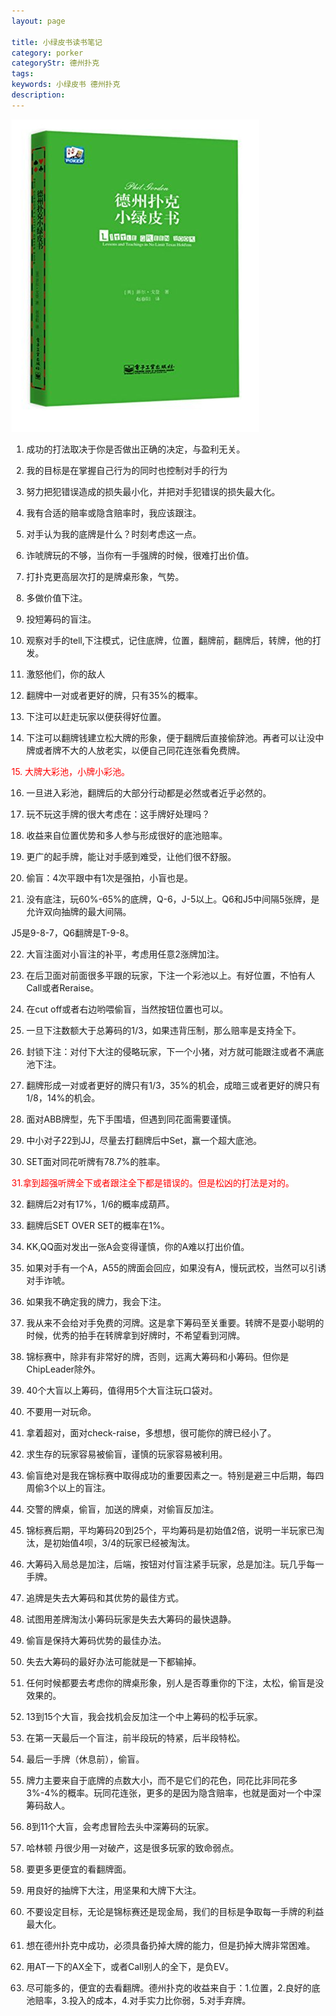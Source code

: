 ```yaml
---
layout: page

title: 小绿皮书读书笔记
category: porker
categoryStr: 德州扑克
tags: 
keywords: 小绿皮书 德州扑克
description: 
---
```



<img src="/img/life/Little-Green-Book-Note.jpg"/>


1. 成功的打法取决于你是否做出正确的决定，与盈利无关。

2. 我的目标是在掌握自己行为的同时也控制对手的行为

3. 努力把犯错误造成的损失最小化，并把对手犯错误的损失最大化。

4. 我有合适的赔率或隐含赔率时，我应该跟注。

5. 对手认为我的底牌是什么？时刻考虑这一点。

6. 诈唬牌玩的不够，当你有一手强牌的时候，很难打出价值。

7. 打扑克更高层次打的是牌桌形象，气势。

8. 多做价值下注。

9. 投短筹码的盲注。

10. 观察对手的tell,下注模式，记住底牌，位置，翻牌前，翻牌后，转牌，他的打发。

11. 激怒他们，你的敌人

12. 翻牌中一对或者更好的牌，只有35%的概率。

13. 下注可以赶走玩家以便获得好位置。

14. 下注可以翻牌钱建立松大牌的形象，便于翻牌后直接偷辞池。再者可以让没中牌或者牌不大的人放老实，以便自己同花连张看免费牌。

<font color='red'>15. 大牌大彩池，小牌小彩池。</font>

16. 一旦进入彩池，翻牌后的大部分行动都是必然或者近乎必然的。

17. 玩不玩这手牌的很大考虑在：这手牌好处理吗？

18. 收益来自位置优势和多人参与形成很好的底池赔率。

19. 更广的起手牌，能让对手感到难受，让他们很不舒服。

20. 偷盲：4次平跟中有1次是强拍，小盲也是。

21. 没有底注，玩60%-65%的底牌，Q-6，J-5以上。Q6和J5中间隔5张牌，是允许双向抽牌的最大间隔。

J5是9-8-7，Q6翻牌是T-9-8。

22. 大盲注面对小盲注的补平，考虑用任意2涨牌加注。

23. 在后卫面对前面很多平跟的玩家，下注一个彩池以上。有好位置，不怕有人Call或者Reraise。

24. 在cut off或者右边哟喂偷盲，当然按钮位置也可以。

25. 一旦下注数额大于总筹码的1/3，如果违背压制，那么赔率是支持全下。

26. 封锁下注：对付下大注的侵略玩家，下一个小猪，对方就可能跟注或者不满底池下注。

27. 翻牌形成一对或者更好的牌只有1/3，35%的机会，成暗三或者更好的牌只有1/8，14%的机会。

28. 面对ABB牌型，先下手围墙，但遇到同花面需要谨慎。

29. 中小对子22到JJ，尽量去打翻牌后中Set，赢一个超大底池。

30. SET面对同花听牌有78.7%的胜率。

<font color='red'>31.拿到超强听牌全下或者跟注全下都是错误的。但是松凶的打法是对的。</font>

32. 翻牌后2对有17%，1/6的概率成葫芦。

33. 翻牌后SET OVER SET的概率在1%。

34. KK,QQ面对发出一张A会变得谨慎，你的A难以打出价值。

35. 如果对手有一个A，A55的牌面会回应，如果没有A，慢玩武校，当然可以引诱对手诈唬。

36. 如果我不确定我的牌力，我会下注。

37. 我从来不会给对手免费的河牌。这是拿下筹码至关重要。转牌不是耍小聪明的时候，优秀的拍手在转牌拿到好牌时，不希望看到河牌。

38. 锦标赛中，除非有非常好的牌，否则，远离大筹码和小筹码。但你是ChipLeader除外。

39. 40个大盲以上筹码，值得用5个大盲注玩口袋对。

40. 不要用一对玩命。

41. 拿着超对，面对check-raise，多想想，很可能你的牌已经小了。

42. 求生存的玩家容易被偷盲，谨慎的玩家容易被利用。

43. 偷盲绝对是我在锦标赛中取得成功的重要因素之一。特别是避三中后期，每四周偷3个以上的盲注。

44. 交警的牌桌，偷盲，加送的牌桌，对偷盲反加注。

45. 锦标赛后期，平均筹码20到25个，平均筹码是初始值2倍，说明一半玩家已淘汰，是初始值4呗，3/4的玩家已经被淘汰。

46. 大筹码入局总是加注，后端，按钮对付盲注紧手玩家，总是加注。玩几乎每一手牌。

47. 追牌是失去大筹码和其优势的最佳方式。

48. 试图用差牌淘汰小筹码玩家是失去大筹码的最快退静。

49. 偷盲是保持大筹码优势的最佳办法。

50. 失去大筹码的最好办法可能就是一下都输掉。

51. 任何时候都要去考虑你的牌桌形象，别人是否尊重你的下注，太松，偷盲是没效果的。

52. 13到15个大盲，我会找机会反加注一个中上筹码的松手玩家。

53. 在第一天最后一个盲注，前半段玩的特紧，后半段特松。

54. 最后一手牌（休息前），偷盲。

55. 牌力主要来自于底牌的点数大小，而不是它们的花色，同花比非同花多3%-4%的概率。玩同花连张，更多的是因为隐含赔率，也就是面对一个中深筹码敌人。

56. 8到11个大盲，会考虑冒险去头中深筹码的玩家。

57. 哈林顿 丹很少用一对破产，这是很多玩家的致命弱点。

58. 要更多更便宜的看翻牌面。

59. 用良好的抽牌下大注，用坚果和大牌下大注。

60. 不要设定目标，无论是锦标赛还是现金局，我们的目标是争取每一手牌的利益最大化。

61. 想在德州扑克中成功，必须具备扔掉大牌的能力，但是扔掉大牌非常困难。

62. 用AT一下的AX全下，或者Call别人的全下，是负EV。

63. 尽可能多的，便宜的去看翻牌。德州扑克的收益来自于：1.位置，2.良好的底池赔率，3.投入的成本，4.对手实力比你弱，5.对手弃牌。




















